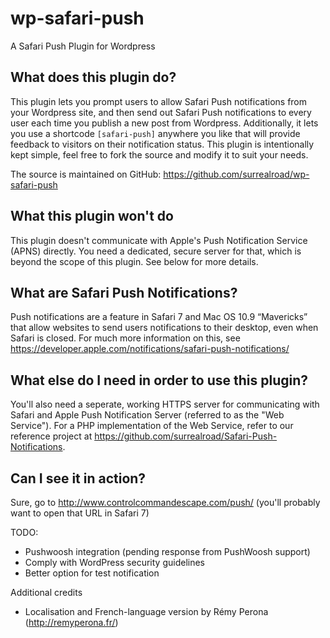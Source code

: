 wp-safari-push
==

A Safari Push Plugin for Wordpress

What does this plugin do?
--
This plugin lets you prompt users to allow Safari Push notifications from your Wordpress site, and then send out Safari Push notifications to every user each time you publish a new post from Wordpress.
Additionally, it lets you use a shortcode `[safari-push]` anywhere you like that will provide feedback to visitors on their notification status.
This plugin is intentionally kept simple, feel free to fork the source and modify it to suit your needs.

The source is maintained on GitHub: https://github.com/surrealroad/wp-safari-push

What this plugin won't do
--
This plugin doesn't communicate with Apple's Push Notification Service (APNS) directly. You need a dedicated, secure server for that, which is beyond the scope of this plugin. See below for more details.

What are Safari Push Notifications?
--
Push notifications are a feature in Safari 7 and Mac OS 10.9 “Mavericks” that allow websites to send users notifications to their desktop, even when Safari is closed.
For much more information on this, see https://developer.apple.com/notifications/safari-push-notifications/

What else do I need in order to use this plugin?
--
You'll also need a seperate, working HTTPS server for communicating with Safari and Apple Push Notification Server (referred to as the "Web Service").
For a PHP implementation of the Web Service, refer to our reference project at https://github.com/surrealroad/Safari-Push-Notifications.

Can I see it in action?
--
Sure, go to http://www.controlcommandescape.com/push/ (you'll probably want to open that URL in Safari 7)


TODO:
- Pushwoosh integration (pending response from PushWoosh support)
- Comply with WordPress security guidelines
- Better option for test notification

Additional credits
- Localisation and French-language version by Rémy Perona (http://remyperona.fr/)